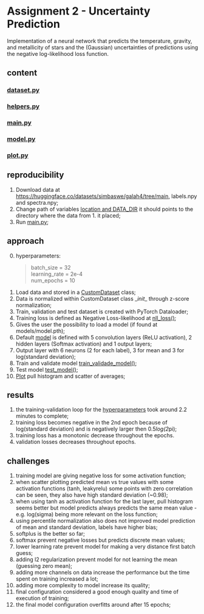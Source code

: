 # Assignment 2 - Uncertainty Prediction
Implementation of a neural network that predicts the temperature, gravity, and metallicity of stars and the (Gaussian) uncertainties of predictions using the negative log-likelihood loss function.

## content
### [dataset.py](dataset.py)
### [helpers.py](helpers.py)
### [main.py](main.py)
### [model.py](model.py)
### [plot.py](plot.py)

## reproducibility
1. Download data at https://huggingface.co/datasets/simbaswe/galah4/tree/main, labels.npy and spectra.npy;
2. Change path of variables [location and DATA_DIR](main.py) it should points to the directory where the data from 1. it placed;
3. Run [main.py](main.py);

## approach
0. hyperparameters:
    > batch_size = 32 <br>
    > learning_rate = 2e-4 <br>
    > num_epochs = 10 <br>
1. Load data and stored in a [CustomDataset](dataset.py) class;<br>
2. Data is normalized within CustomDataset class \__init__ through z-score normalization;<br>
3. Train, validation and test dataset is created with PyTorch Dataloader;<br>
4. Training loss is defined as Negative Loss-likelihood at [nll_loss()](helpers.py);<br>
5. Gives the user the possibility to load a model (if found at models/model.pth);<br>
6. Default [model](model.py) is defined with 5 convolution layers (ReLU activation), 2 hidden layers (Softmax activation) and 1 output layers;<br>
7. Output layer with 6 neurons (2 for each label), 3 for mean and 3 for log(standard deviation); <br>
8. Train and validate model [train_validade_model()](helpers.py);<br>
9. Test model [test_model()](helpers.py);<br>
10. [Plot](plot.py) pull histogram and scatter of averages;<br>

## results
1. the training-validation loop for the [hyperparameters](#approach) took around 2.2 minutes to complete; <br>
2. training loss becomes negative in the 2nd epoch because of log(standard deviation) and is negatively larger then 0.5*log(2*pi); <br>
3. training loss has a monotonic decrease throughout the epochs. <br>
4. validation losses decreases throughout epochs.<br>

## challenges
1. training model are giving negative loss for some activation function; <br>
2. when scatter plotting predicted mean vs true values with some activation functions (tanh, leakyrelu) some points with zero correlation can be seen, they also have high standard deviation (~0.98); <br>
3. when using tanh as activation function for the last layer, pull histogram seems better but model predicts always predicts the same mean value - e.g. log(sigma) being more relevant on the loss function; <br>
4. using percentile normalization also does not improved model prediction of mean and standard deviation, labels have higher bias; <br>
5. softplus is the better so far; <br>
6. softmax prevent negative losses but predicts discrete mean values; <br>
7. lower learning rate prevent model for making a very distance first batch guess; <br>
8. adding l2 regularization prevent model for not learning the mean (guessing zero mean); <br>
9. adding more channels on data increase the performance but the time spent on training increased a lot; <br>
10. adding more complexity to model increase its quality; <br>
11. final configuration considered a good enough quality and time of execution of training; <br>
12. the final model configuration overfitts around after 15 epochs; <br>